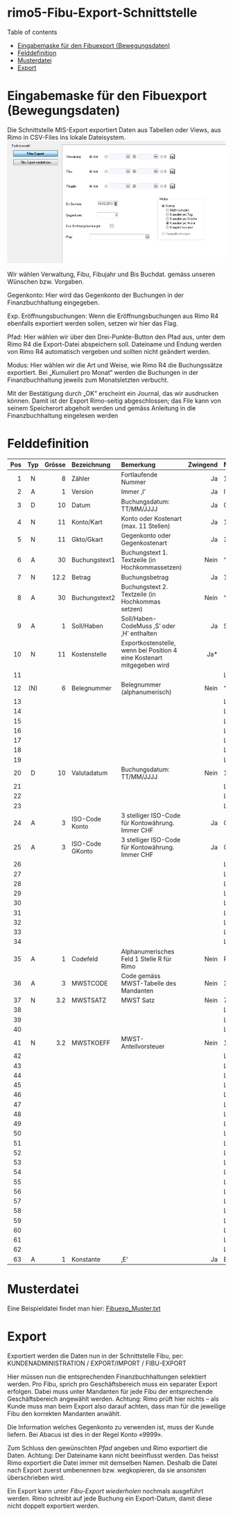 # rimo5-Fibu-Export-Schnittstelle

<!--ts-->
Table of contents
   * [Eingabemaske für den Fibuexport (Bewegungsdaten)](#Eingabemaske-für-den-Fibuexport-Bewegungsdaten)
   * [Felddefinition](#Felddefinition)
   * [Musterdatei](#Musterdatei)
   * [Export](#Export)

# Eingabemaske für den Fibuexport (Bewegungsdaten)
Die Schnittstelle MIS-Export exportiert Daten aus Tabellen oder Views, aus Rimo in CSV-Files ins lokale Dateisystem.
![DataRelationship](/_grafiken/Funktionsaufruf.png)

Wir wählen Verwaltung, Fibu, Fibujahr und Bis Buchdat. gemäss unseren Wünschen bzw. Vorgaben.

Gegenkonto: Hier wird das Gegenkonto der Buchungen in der Finanzbuchhaltung eingegeben.

Exp. Eröffnungsbuchungen: Wenn die Eröffnungsbuchungen aus Rimo R4 ebenfalls exportiert werden sollen, setzen wir hier das Flag.

Pfad: Hier wählen wir über den Drei-Punkte-Button den Pfad aus, unter dem Rimo R4 die Export-Datei abspeichern soll. Dateiname und Endung werden von Rimo R4 automatisch vergeben und sollten nicht geändert werden.

Modus: Hier wählen wir die Art und Weise, wie Rimo R4 die Buchungssätze exportiert. Bei „Kumuliert pro Monat“ werden die Buchungen in der Finanzbuchhaltung jeweils zum Monatsletzten verbucht.

Mit der Bestätigung durch „OK“ erscheint ein Journal, das wir ausdrucken können. Damit ist der Export Rimo-seitig abgeschlossen; das File kann von seinem Speicherort abgeholt werden und gemäss Anleitung in die Finanzbuchhaltung eingelesen werden

# Felddefinition
| Pos | Typ | Grösse | Bezeichnung | Bemerkung | Zwingend | Mustereintrag |
|---: |:---:| ------:| :---------- | :-------- | -------: | :------------ |
| 1 | N | 8 | Zähler | Fortlaufende Nummer | Ja | 1 |
| 2 | A | 1 | Version | Immer ‚I’  | Ja | I |
| 3 | D | 10 | Datum | Buchungsdatum: TT/MM/JJJJ | Ja | 01.01.2003 |
| 4 | N | 11 | Konto/Kart | Konto oder Kostenart (max. 11 Stellen) | Ja | 1100 |
| 5 | N | 11 | Gkto/Gkart | Gegenkonto oder Gegenkostenart | Ja | 3000 |
| 6 | A | 30 | Buchungstext1 | Buchungstext 1. Textzeile (in Hochkommassetzen) | Nein | “ Buchtext 1“ |
| 7 | N | 12.2 | Betrag | Buchungsbetrag | Ja | 10000 |
| 8 | A | 30 | Buchungstext2 | Buchungstext 2. Textzeile (in Hochkommas setzen) | Nein | “ Buchtext 2“ |
| 9 | A | 1 | Soll/Haben | Soll/Haben-CodeMuss ‚S’ oder ‚H’ enthalten | Ja | S |
| 10 | N | 11 | Kostenstelle | Exportkostenstelle, wenn bei Position 4 eine Kostenart mitgegeben wird | Ja* |   |
| 11 |  |  |  |  |  | Leer |
| 12 | (N) | 6 | Belegnummer | Belegnummer (alphanumerisch) | Nein | “111111“ |
| 13 |  |  |  |  |  | Leer |
| 14 |  |  |  |  |  | Leer |
| 15 |  |  |  |  |  | Leer |
| 16 |  |  |  |  |  | Leer |
| 17 |  |  |  |  |  | Leer |
| 18 |  |  |  |  |  | Leer |
| 19 |  |  |  |  |  | Leer |
| 20 | D | 10 | Valutadatum | Buchungsdatum: TT/MM/JJJJ | Nein | 11.02.2002 |
| 21 |  |  |  |  |  | Leer |
| 22 |  |  |  |  |  | Leer |
| 23 |  |  |  |  |  | Leer |
| 24 | A | 3 | ISO-Code Konto | 3 stelliger ISO-Code für Kontowährung. Immer CHF | Ja | CHF |
| 25 | A | 3 | ISO-Code GKonto | 3 stelliger ISO-Code für Kontowährung. Immer CHF | Ja | CHF |
| 26 |  |  |  |  |  | Leer |
| 27 |  |  |  |  |  | Leer |
| 28 |  |  |  |  |  | Leer |
| 29 |  |  |  |  |  | Leer |
| 30 |  |  |  |  |  | Leer |
| 31 |  |  |  |  |  | Leer |
| 32 |  |  |  |  |  | Leer |
| 33 |  |  |  |  |  | Leer |
| 34 |  |  |  |  |  | Leer |
| 35 | A | 1 | Codefeld | Alphanumerisches Feld 1 Stelle R für Rimo | Nein | R  |
| 36 | A | 3 | MWSTCODE | Code gemäss MWST-Tabelle des Mandanten | Nein | 311 |
| 37 | N | 3.2 | MWSTSATZ | MWST Satz | Nein | 7.6 |
| 38 |  |  |  |  |  | Leer |
| 39 |  |  |  |  |  | Leer |
| 40 |  |  |  |  |  | Leer |
| 41 | N | 3.2 | MWSTKOEFF | MWST-Anteilvorsteuer | Nein | 100 |
| 42 |  |  |  |  |  | Leer |
| 43 |  |  |  |  |  | Leer |
| 44 |  |  |  |  |  | Leer |
| 45 |  |  |  |  |  | Leer |
| 46 |  |  |  |  |  | Leer |
| 47 |  |  |  |  |  | Leer |
| 48 |  |  |  |  |  | Leer |
| 49 |  |  |  |  |  | Leer |
| 50 |  |  |  |  |  | Leer |
| 51 |  |  |  |  |  | Leer |
| 52 |  |  |  |  |  | Leer |
| 53 |  |  |  |  |  | Leer |
| 54 |  |  |  |  |  | Leer |
| 55 |  |  |  |  |  | Leer |
| 56 |  |  |  |  |  | Leer |
| 57 |  |  |  |  |  | Leer |
| 58 |  |  |  |  |  | Leer |
| 59 |  |  |  |  |  | Leer |
| 60 |  |  |  |  |  | Leer |
| 61 |  |  |  |  |  | Leer |
| 62 |  |  |  |  |  | Leer |
| 63 | A | 1 | Konstante | ‚E’ | Ja | E |

# Musterdatei
Eine Beispieldatei findet man hier: [Fibuexp_Muster.txt](Fibuexp_Muster.txt)

# Export
Exportiert werden die Daten nun in der Schnittstelle Fibu, per: KUNDENADMINISTRATION / EXPORT/IMPORT / FIBU-EXPORT

Hier müssen nun die entsprechenden Finanzbuchhaltungen selektiert werden. Pro Fibu, sprich pro Geschäftsbereich muss ein separater Export erfolgen. Dabei muss unter Mandanten für jede Fibu der entsprechende Geschäftsbereich angewählt werden. Achtung: Rimo prüft hier nichts – als Kunde muss man beim Export also darauf achten, dass man für die jeweilige Fibu den korrekten Mandanten anwählt.

Die Information welches Gegenkonto zu verwenden ist, muss der Kunde liefern. Bei Abacus ist dies in der Regel Konto «9999».

Zum Schluss den gewünschten _Pfad_ angeben und Rimo exportiert die Daten. Achtung: Der Dateiname kann nicht beeinflusst werden. Das heisst Rimo exportiert die Datei immer mit demselben Namen. Deshalb die Datei nach Export zuerst umbenennen bzw. wegkopieren, da sie ansonsten überschrieben wird.

Ein Export kann unter _Fibu-Export wiederholen_ nochmals ausgeführt werden.
Rimo schreibt auf jede Buchung ein Export-Datum, damit diese nicht doppelt exportiert werden.

